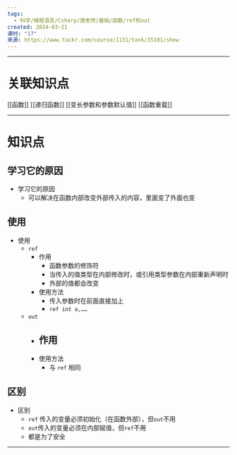 ```yaml
---
tags:
  - 科学/编程语言/Csharp/唐老师/基础/函数/ref和out
created: 2024-03-21
课时: "17"
来源: https://www.taikr.com/course/1131/task/35101/show
---
```


---
# 关联知识点

[[函数]] [[递归函数]] [[变长参数和参数默认值]] [[函数重载]] 

---
# 知识点

## 学习它的原因

- 学习它的原因
	- 可以解决在函数内部改变外部传入的内容，里面变了外面也变
## 使用

- 使用
	- `ref`
		- 作用
			- 函数参数的修饰符
			- 当传入的值类型在内部修改时，或引用类型参数在内部重新声明时
			- 外部的值都会改变
		- 使用方法
			- 传入参数时在前面直接加上
			- `ref int a,……`
	- `out`
		- 作用
			- 
		- 使用方法
			- 与 `ref` 相同
## 区别

- 区别
	- `ref` 传入的变量必须初始化（在函数外部），但`out`不用
	- `out`传入的变量必须在内部赋值，但`ref`不用
	- 都是为了安全

---

